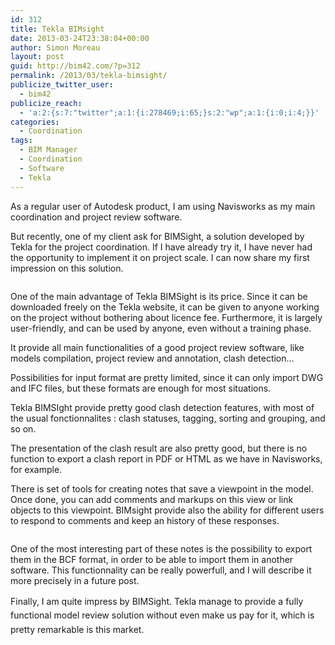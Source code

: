 ```yaml
---
id: 312
title: Tekla BIMsight
date: 2013-03-24T23:38:04+00:00
author: Simon Moreau
layout: post
guid: http://bim42.com/?p=312
permalink: /2013/03/tekla-bimsight/
publicize_twitter_user:
  - bim42
publicize_reach:
  - 'a:2:{s:7:"twitter";a:1:{i:278469;i:65;}s:2:"wp";a:1:{i:0;i:4;}}'
categories:
  - Coordination
tags:
  - BIM Manager
  - Coordination
  - Software
  - Tekla
---
```

As a regular user of Autodesk product, I am using Navisworks as my main coordination and project review software.

But recently, one of my client ask for BIMSight, a solution developed by Tekla for the project coordination. If I have already try it, I have never had the opportunity to implement it on project scale. I can now share my first impression on this solution.

![<img class="aligncenter size-full wp-image-314" alt="Tekla_BIMsight" src="http://bim42.com/wp-content/uploads/2013/03/tekla_bimsight.jpg" width="336" height="189" srcset="https://bim42.com/wp-content/uploads/2013/03/tekla_bimsight.jpg 336w, https://bim42.com/wp-content/uploads/2013/03/tekla_bimsight-300x168.jpg 300w" sizes="(max-width: 336px) 100vw, 336px" />](http://bim42.com/wp-content/uploads/2013/03/tekla_bimsight.jpg)

One of the main advantage of Tekla BIMSight is its price. Since it can be downloaded freely on the Tekla website, it can be given to anyone working on the project without bothering about licence fee. Furthermore, it is largely user-friendly, and can be used by anyone, even without a training phase.

It provide all main functionalities of a good project review software, like models compilation, project review and annotation, clash detection&#8230;

Possibilities for input format are pretty limited, since it can only import DWG and IFC files, but these formats are enough for most situations.

Tekla BIMSIght provide pretty good clash detection features, with most of the usual fonctionnalites : clash statuses, tagging, sorting and grouping, and so on.

The presentation of the clash result are also pretty good, but there is no function to export a clash report in PDF or HTML as we have in Navisworks, for example.

There is set of tools for creating notes that save a viewpoint in the model. Once done, you can add comments and markups on this view or link objects to this viewpoint. BIMsight provide also the ability for different users to respond to comments and keep an history of these responses.

![<img class="aligncenter size-full wp-image-326" alt="Notes" src="http://bim42.com/wp-content/uploads/2013/03/notes1.jpg" width="431" height="464" srcset="https://bim42.com/wp-content/uploads/2013/03/notes1.jpg 431w, https://bim42.com/wp-content/uploads/2013/03/notes1-278x300.jpg 278w" sizes="(max-width: 431px) 100vw, 431px" />](http://bim42.com/wp-content/uploads/2013/03/notes1.jpg)

One of the most interesting part of these notes is the possibility to export them in the BCF format, in order to be able to import them in another software. This functionnality can be really powerfull, and I will describe it more precisely in a future post.

<span style="font-style:inherit;line-height:1.625;">Finally, I am quite impress by BIMSight. Tekla manage to provide a fully functional model review solution without even make us pay for it, which is pretty remarkable is this market.</span>
